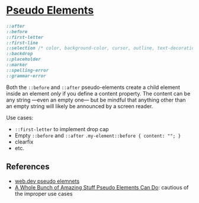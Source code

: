 # [Pseudo Elements](https://developer.mozilla.org/en-US/docs/Web/CSS/Pseudo-elements)

```css
::after
::before
::first-letter
::first-line
::selection /* color, background-color, cursor, outline, text-decoration, text-emphasis-color and text-shadow, in particular, background-image is ignored */
::backdrop
::placeholder
::marker
::spelling-error
::grammar-error
```

Both the `::before` and `::after` pseudo-elements create a child element inside an element *only* if you define a content property. The content can be any string —even an empty one— but be mindful that anything other than an empty string will likely be announced by a screen reader.

Use cases:
- `::first-letter` to implement drop cap
- Empty `::before` and `::after` `.my-element::before { content: ""; }`
- clearfix
- etc.

## References
- [web.dev pseudo elemnets](https://web.dev/learn/css/pseudo-elements/)
- [A Whole Bunch of Amazing Stuff Pseudo Elements Can Do](https://css-tricks.com/pseudo-element-roundup/): cautious of the improper use cases